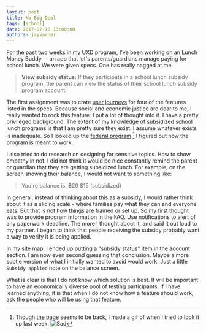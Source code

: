 ```yaml
---
layout: post
title: No Big Deal
tags: [school]
date: 2017-07-16 13:00:00
authors: jayvarner
---
```

For the past two weeks in my UXD program, I've been working on an Lunch Money Buddy -- an app that let's parents/guardians manage paying for school lunch. We were given specs. One has really nagged at me.

> **View subsidy status:** If they participate in a school lunch subsidy program, the parent can view the status of their school lunch subsidy program account.

The first assignment was to crate [user journeys](https://www.nngroup.com/articles/customer-journey-mapping/) for four of the features listed in the specs. Because social and economic justice are dear to me, I really wanted to rock this feature. I put a lot of thought into it. I have a pretty privileged background. The extent of my knowledge of subsidized school lunch programs is that I am pretty sure they exist. I assume whatever exists is inadequate. So I looked up the [federal program](https://www.fns.usda.gov/school-meals/applying-free-and-reduced-price-school-meals).[^sad] I figured out how the program is meant to work.

I also tried to do research on designing for sensitive topics. How to show empathy in not. I did not think it would be nice constantly remind the parent or guardian that they are getting subsidized lunch. For example, on the screen showing their balance, I would not want to something like:

> You're balance is: ~~$20~~ $15 (subsidized)

In general, instead of thinking about this as a subsidy, I would rather think about it as a sliding scale - where families pay what they can and everyone eats. But that is not how things are framed or set up. So my first thought was to provide program information in the FAQ. Use notifications to alert of any paperwork deadline. The more I thought about it, and said it out loud to my partner. I began to think that people receiving the subsidy probably want a way to verify it is being applied.

In my site map, I ended up putting a "subsidy status" item in the account section. I am now even second guessing that conclusion. Maybe a more subtle version of what I initially wanted to avoid would work. Just a little `Subsidy applied` note on the balance screen.

What is clear is that I do not know which solution is best. It will be important to have an economically diverse pool of testing participants. If I have learned anything, it is that when I do not know how a feature should work, ask the people who will be using that feature. 

[^sad]:Though [the page](https://www.fns.usda.gov/school-meals/applying-free-and-reduced-price-school-meals) seems to be back, I made a gif of when I tried to look it up last week. ![Sad](https://media.giphy.com/media/l0Iy2LprMhb8EEK3e/giphy.gif)
